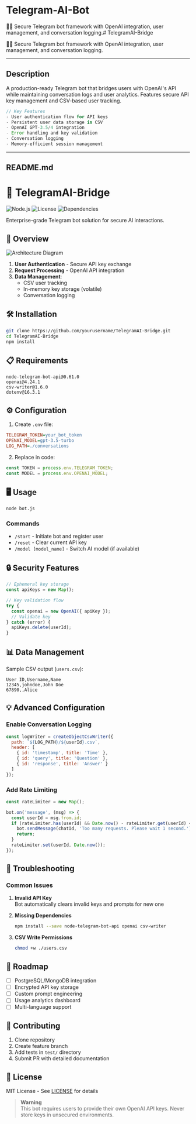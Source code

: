 # Telegram-AI-Bot
🤖🔗 Secure Telegram bot framework with OpenAI integration, user management, and conversation logging.# TelegramAI-Bridge

🤖🔗 Secure Telegram bot framework with OpenAI integration, user management, and conversation logging.

---

## Description  
A production-ready Telegram bot that bridges users with OpenAI's API while maintaining conversation logs and user analytics. Features secure API key management and CSV-based user tracking.

```javascript
// Key Features
- User authentication flow for API keys
- Persistent user data storage in CSV
- OpenAI GPT-3.5/4 integration
- Error handling and key validation
- Conversation logging
- Memory-efficient session management
```

---

## README.md

# 📂 TelegramAI-Bridge

![Node.js](https://img.shields.io/badge/Node.js-18%2B-green)
![License](https://img.shields.io/badge/License-MIT-blue)
![Dependencies](https://img.shields.io/badge/dependencies-telegram%20|%20openai%20|%20csv--writer-orange)

Enterprise-grade Telegram bot solution for secure AI interactions.

## 🚀 Overview
![Architecture Diagram](https://via.placeholder.com/800x400.png?text=Bot+Architecture)

1. **User Authentication** - Secure API key exchange
2. **Request Processing** - OpenAI API integration
3. **Data Management**:
   - CSV user tracking
   - In-memory key storage (volatile)
   - Conversation logging

## 🛠️ Installation
```bash
git clone https://github.com/yourusername/TelegramAI-Bridge.git
cd TelegramAI-Bridge
npm install
```

## 📋 Requirements
```text
node-telegram-bot-api@0.61.0
openai@4.24.1
csv-writer@1.6.0
dotenv@16.3.1
```

## ⚙️ Configuration
1. Create `.env` file:
```ini
TELEGRAM_TOKEN=your_bot_token
OPENAI_MODEL=gpt-3.5-turbo
LOG_PATH=./conversations
```

2. Replace in code:
```javascript
const TOKEN = process.env.TELEGRAM_TOKEN;
const MODEL = process.env.OPENAI_MODEL;
```

## 🖥️ Usage
```bash
node bot.js
```

### Commands
- `/start` - Initiate bot and register user
- `/reset` - Clear current API key
- `/model [model_name]` - Switch AI model (if available)

## 🔒 Security Features
```javascript
// Ephemeral key storage
const apiKeys = new Map(); 

// Key validation flow
try {
  const openai = new OpenAI({ apiKey });
  // Validate key
} catch (error) {
  apiKeys.delete(userId);
}
```

## 📊 Data Management
Sample CSV output (`users.csv`):
```csv
User ID,Username,Name
12345,johndoe,John Doe
67890,,Alice
```

## 💡 Advanced Configuration

### Enable Conversation Logging
```javascript
const logWriter = createObjectCsvWriter({
  path: `${LOG_PATH}/${userId}.csv`,
  header: [
    { id: 'timestamp', title: 'Time' },
    { id: 'query', title: 'Question' },
    { id: 'response', title: 'Answer' }
  ]
});
```

### Add Rate Limiting
```javascript
const rateLimiter = new Map();

bot.on('message', (msg) => {
  const userId = msg.from.id;
  if (rateLimiter.has(userId) && Date.now() - rateLimiter.get(userId) < 1000) {
    bot.sendMessage(chatId, 'Too many requests. Please wait 1 second.');
    return;
  }
  rateLimiter.set(userId, Date.now());
});
```

## 🚨 Troubleshooting

### Common Issues
1. **Invalid API Key**  
   Bot automatically clears invalid keys and prompts for new one

2. **Missing Dependencies**  
   ```bash
   npm install --save node-telegram-bot-api openai csv-writer
   ```

3. **CSV Write Permissions**  
   ```bash
   chmod +w ./users.csv
   ```

## 🌟 Roadmap
- [ ] PostgreSQL/MongoDB integration
- [ ] Encrypted API key storage
- [ ] Custom prompt engineering
- [ ] Usage analytics dashboard
- [ ] Multi-language support

## 🤝 Contributing
1. Clone repository
2. Create feature branch
3. Add tests in `test/` directory
4. Submit PR with detailed documentation

## 📜 License
MIT License - See [LICENSE](LICENSE) for details

> **Warning**  
> This bot requires users to provide their own OpenAI API keys. Never store keys in unsecured environments.
```
